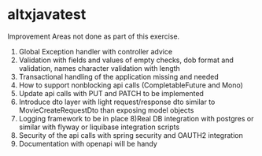 # altxjavatest

Improvement Areas not done as part of this exercise.

1) Global Exception handler with controller advice
2) Validation with fields and values of empty checks, dob format and validation, names character validation with length
3) Transactional handling of the application missing and needed
4) How to support nonblocking api calls (CompletableFuture and Mono)
5) Update api calls with PUT and PATCH to be implemented
6) Introduce dto layer with light request/response dto similar to MovieCreateRequestDto than exposing model objects
7) Logging framework to be in place
8)Real DB integration with postgres or similar with flyway or liquibase integration scripts
9) Security of the api calls with spring security and OAUTH2 integration
10) Documentation with openapi will be handy

